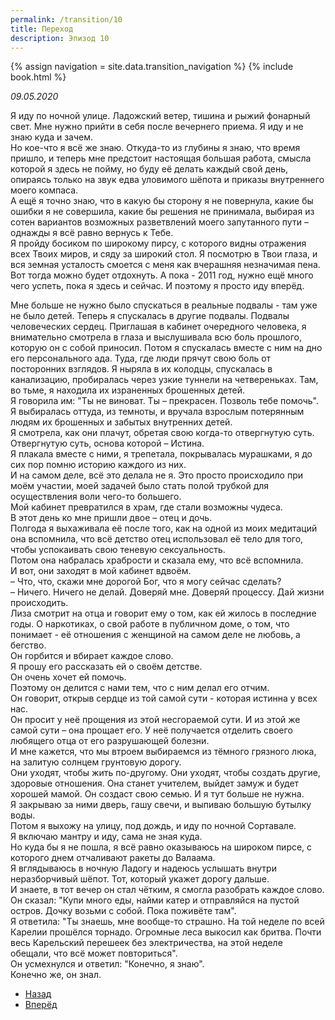 ```yaml
---
permalink: /transition/10
title: Переход
description: Эпизод 10
---
```

{% assign navigation  = site.data.transition_navigation %}
{% include book.html %}

*09.05.2020*

Я иду по ночной улице. Ладожский ветер, тишина и рыжий фонарный свет. Мне нужно прийти в себя после вечернего приема.
Я иду и не знаю куда и зачем.  
Но кое-что я всё же знаю. Откуда-то из глубины я знаю, что время пришло, и теперь мне предстоит настоящая большая работа, смысла которой я здесь не пойму, но буду её делать каждый свой день, опираясь только на звук едва уловимого шёпота и приказы внутреннего моего компаса.  
А ещё я точно знаю, что в какую бы сторону я не повернула, какие бы ошибки я не совершила, какие бы решения не принимала, выбирая из сотен вариантов возможных разветвлений моего запутанного пути – однажды я всё равно вернусь к Тебе.  
Я пройду босиком по широкому пирсу, с которого видны отражения всех Твоих миров, и сяду за широкий стол. Я посмотрю в Твои глаза, и вся земная усталость смоется с меня как вчерашняя незначимая пена.  
Вот тогда можно будет отдохнуть. А пока - 2011 год, нужно ещё много чего успеть, пока я здесь и сейчас. И поэтому я просто иду вперёд.  

Мне больше не нужно было спускаться в реальные подвалы - там уже не было детей. Теперь я спускалась в другие подвалы. Подвалы человеческих сердец. Приглашая в кабинет очередного человека, я внимательно смотрела в глаза и выслушивала всю боль прошлого, которую он с собой приносил. Потом я спускалась вместе с ним на дно его персонального ада. Туда, где люди прячут свою боль от посторонних взглядов. Я ныряла в их колодцы, спускалась в канализацию, пробиралась через узкие туннели на четвереньках. Там, во тьме, я находила их израненных брошенных детей.  
Я говорила им: "Ты не виноват. Ты – прекрасен. Позволь тебе помочь".  
Я выбиралась оттуда, из темноты, и вручала взрослым потерянным людям их брошенных и забытых внутренних детей.  
Я смотрела, как они плачут, обретая свою когда-то отвергнутую суть.  
Отвергнутую суть, основа которой – Истина.  
Я плакала вместе с ними, я трепетала, покрывалась мурашками, я до сих пор помню историю каждого из них.  
И на самом деле, всё это делала не я. Это просто происходило при моём участии, моей задачей было стать полой трубкой для осуществления воли чего-то большего.  
Мой кабинет превратился в храм, где стали возможны чудеса.  
В этот день ко мне пришли двое – отец и дочь.  
Полгода я выхаживала её после того, как на одной из моих медитаций она вспомнила, что всё детство отец использовал её тело для того, чтобы успокаивать свою теневую сексуальность.  
Потом она набралась храбрости и сказала ему, что всё вспомнила.  
И вот, они заходят в мой кабинет вдвоём.  
– Что, что, скажи мне дорогой Бог, что я могу сейчас сделать?  
– Ничего. Ничего не делай. Доверяй мне. Доверяй процессу. Дай жизни происходить.  
Лиза смотрит на отца и говорит ему о том, как ей жилось в последние годы. О наркотиках, о свой работе в публичном доме, о том, что понимает - её отношения с женщиной на самом деле не любовь, а бегство.  
Он горбится и вбирает каждое слово.  
Я прошу его рассказать ей о своём детстве.  
Он очень хочет ей помочь.  
Поэтому он делится с нами тем, что с ним делал его отчим.  
Он говорит, открыв сердце из той самой сути - которая истинна у всех нас.  
Он просит у неё прощения из этой несгораемой сути. И из этой же самой сути – она прощает его. У неё получается отделить своего любящего отца от его разрушающей болезни.  
И мне кажется, что мы втроем выбираемся из тёмного грязного люка, на залитую солнцем грунтовую дорогу.  
Они уходят, чтобы жить по-другому. Они уходят, чтобы создать другие, здоровые отношения. Она станет учителем, выйдет замуж и будет хорошей мамой. Он создаст свою семью. И я тут больше не нужна.  
Я закрываю за ними дверь, гашу свечи, и выпиваю большую бутылку воды.  
Потом я выхожу на улицу, под дождь, и иду по ночной Сортавале.  
Я включаю мантру и иду, сама не зная куда.  
Но куда бы я не пошла, я всё равно оказываюсь на широком пирсе, с которого днем отчаливают ракеты до Валаама.  
Я вглядываюсь в ночную Ладогу и надеюсь услышать внутри неразборчивый шёпот. Тот, который укажет дорогу дальше.  
И знаете, в тот вечер он стал чётким, я смогла разобрать каждое слово.  
Он сказал: "Купи много еды, найми катер и отправляйся на пустой остров. Дочку возьми с собой. Пока поживёте там".  
Я ответила: "Ты знаешь, мне вообще-то страшно. На той неделе по всей Карелии прошёлся торнадо. Огромные леса выкосил как бритва. Почти весь Карельский перешеек без электричества, на этой неделе обещали, что всё может повториться".  
Он усмехнулся и ответил: "Конечно, я знаю".  
Конечно же, он знал.

<nav aria-label="pagination">
  <ul class="pagination justify-content-center">
    <li class="page-item">
      <a class="page-link" href="/transition/9"><i class="bi bi-arrow-left"></i> Назад</a>
    </li>
    <li class="page-item">
      <a class="page-link" href="/transition/11">Вперёд <i class="bi bi-arrow-right"></i></a>
    </li>
  </ul>
</nav>